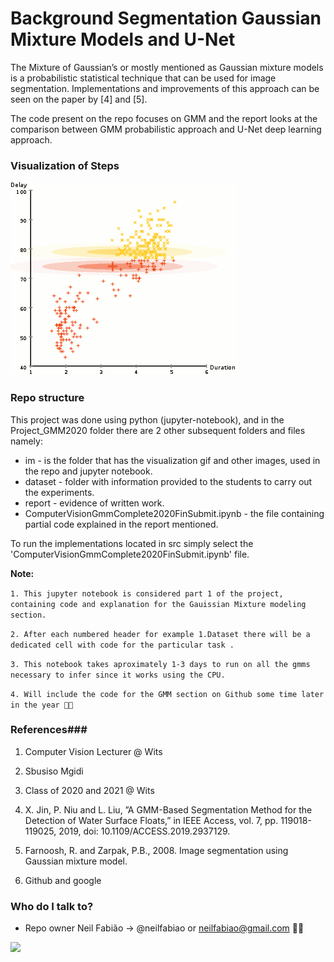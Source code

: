 # Background Segmentation Gaussian Mixture Models and U-Net #

The Mixture of Gaussian’s or mostly mentioned as Gaussian mixture models is a probabilistic statistical technique that can be used for image segmentation. Implementations and improvements of this approach can be seen on the paper by [4] and [5].

The code present on the repo focuses on GMM and the report looks at the comparison between GMM probabilistic approach and U-Net deep learning approach.

### Visualization of Steps ###

![alt-text-1](/Project_GMM2020/im/gmm.gif) 

### Repo structure ###

This project was done using python (jupyter-notebook), and in the Project_GMM2020 folder there are 2 other subsequent folders and files namely:

* im - is the folder that has the visualization gif and other images, used in the repo and jupyter notebook.
* dataset - folder with information provided to the students to carry out the experiments.
* report - evidence of written work. 
* ComputerVisionGmmComplete2020FinSubmit.ipynb - the file containing partial code explained in the report mentioned.

To run the implementations located in src simply select the 'ComputerVisionGmmComplete2020FinSubmit.ipynb' file. 

**Note:** 

`1. This jupyter notebook is considered part 1 of the project, containing code and explanation for the Gauissian Mixture modeling section.`

`2. After each numbered header for example 1.Dataset there will be a dedicated cell with code for the particular task .`

`3. This notebook takes aproximately 1-3 days to run on all the gmms necessary to infer since it works using the CPU.`

`4. Will include the code for the GMM section on Github some time later in the year 👍🏾`

### References###

1. Computer Vision Lecturer @ Wits

2. Sbusiso Mgidi

3. Class of 2020 and 2021 @ Wits

4. X. Jin, P. Niu and L. Liu, ”A GMM-Based Segmentation Method for
the Detection of Water Surface Floats,” in IEEE Access, vol. 7, pp.
119018-119025, 2019, doi: 10.1109/ACCESS.2019.2937129.

5. Farnoosh, R. and Zarpak, P.B., 2008. Image segmentation using Gaussian
mixture model.

6. Github and google


### Who do I talk to? ###

* Repo owner Neil Fabião -> @neilfabiao or neilfabiao@gmail.com ✌🏾

![](https://komarev.com/ghpvc/?username=neilCV120&color=blue)
